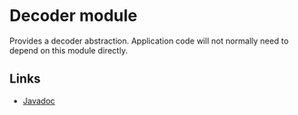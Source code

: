 # Decoder module

Provides a decoder abstraction. Application code will not normally need to
depend on this module directly.

## Links

*   [Javadoc][]

[Javadoc]: https://developer.android.com/reference/androidx/media3/packages
